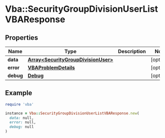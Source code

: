 # Vba::SecurityGroupDivisionUserListVBAResponse

## Properties

| Name | Type | Description | Notes |
| ---- | ---- | ----------- | ----- |
| **data** | [**Array&lt;SecurityGroupDivisionUser&gt;**](SecurityGroupDivisionUser.md) |  | [optional] |
| **error** | [**VBAProblemDetails**](VBAProblemDetails.md) |  | [optional] |
| **debug** | [**Debug**](Debug.md) |  | [optional] |

## Example

```ruby
require 'vba'

instance = Vba::SecurityGroupDivisionUserListVBAResponse.new(
  data: null,
  error: null,
  debug: null
)
```

